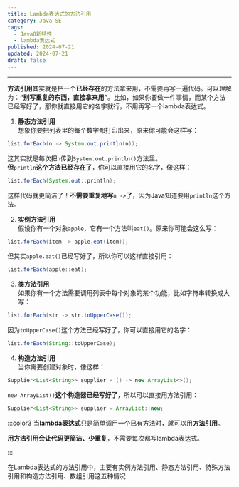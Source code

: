 ```yaml
---
title: Lambda表达式的方法引用
category: Java SE
tags:
  - Java8新特性
  - lambda表达式
published: 2024-07-21
updated: 2024-07-21
draft: false
---
```

---

**方法引用**其实就是把一个**已经存在**的方法拿来用，不需要再写一遍代码。可以理解为：**“别写重复的东西，直接拿来用”**。比如，如果你要做一件事情，而某个方法已经写好了，那你就直接用它的名字就行，不用再写一个lambda表达式。

1. **静态方法引用**  
想象你要把列表里的每个数字都打印出来，原来你可能会这样写：

```java
list.forEach(n -> System.out.println(n));
```

这其实就是每次把`n`传到`System.out.println()`方法里。  
**但**`println`**这个方法已经存在了**，你可以直接用它的名字，像这样：

```java
list.forEach(System.out::println);
```

这样代码就更简洁了！**不需要重复地写**`n ->`**了**，因为Java知道要用`println`这个方法。

2. **实例方法引用**  
假设你有一个对象`apple`，它有一个方法叫`eat()`。原来你可能会这么写：

```java
list.forEach(item -> apple.eat(item));
```

但其实`apple.eat()`已经写好了，所以你可以这样直接引用：

```java
list.forEach(apple::eat);
```

3. **类方法引用**  
如果你有一个方法需要调用列表中每个对象的某个功能，比如字符串转换成大写：

```java
list.forEach(str -> str.toUpperCase());
```

因为`toUpperCase()`这个方法已经写好了，你可以直接用它的名字：

```java
list.forEach(String::toUpperCase);
```

4. **构造方法引用**  
当你需要创建对象时，像这样：

```java
Supplier<List<String>> supplier = () -> new ArrayList<>();
```

`new ArrayList()`**这个构造器已经写好了**，所以可以直接用方法引用：

```java
Supplier<List<String>> supplier = ArrayList::new;
```

:::color3
当**lambda表达式**只是简单调用一个已有方法时，就可以用**方法引用**。

**用方法引用会让代码更简洁、少重复**，不需要每次都写lambda表达式。

:::

在Lambda表达式的方法引用中，主要有实例方法引用、静态方法引用、特殊方法引用和构造方法引用、数组引用这五种情况



